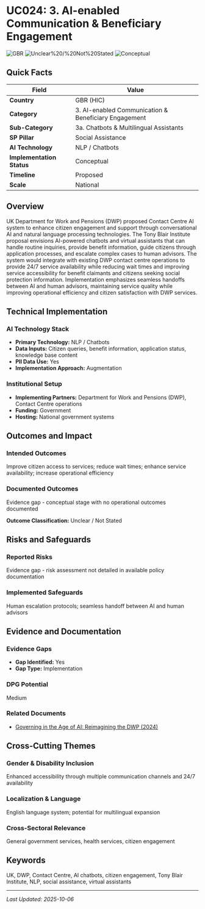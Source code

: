 # UC024: 3. AI-enabled Communication & Beneficiary Engagement

![GBR](https://img.shields.io/badge/GBR-green) ![Unclear%20/%20Not%20Stated](https://img.shields.io/badge/Unclear%20/%20Not%20Stated-blue) ![Conceptual](https://img.shields.io/badge/Conceptual-orange)

## Quick Facts

| Field | Value |
|-------|-------|
| **Country** | GBR (HIC) |
| **Category** | 3. AI-enabled Communication & Beneficiary Engagement |
| **Sub-Category** | 3a. Chatbots & Multilingual Assistants |
| **SP Pillar** | Social Assistance |
| **AI Technology** | NLP / Chatbots |
| **Implementation Status** | Conceptual |
| **Timeline** | Proposed |
| **Scale** | National |

## Overview

UK Department for Work and Pensions (DWP) proposed Contact Centre AI system to enhance citizen engagement and support through conversational AI and natural language processing technologies. The Tony Blair Institute proposal envisions AI-powered chatbots and virtual assistants that can handle routine inquiries, provide benefit information, guide citizens through application processes, and escalate complex cases to human advisors. The system would integrate with existing DWP contact centre operations to provide 24/7 service availability while reducing wait times and improving service accessibility for benefit claimants and citizens seeking social protection information. Implementation emphasizes seamless handoffs between AI and human advisors, maintaining service quality while improving operational efficiency and citizen satisfaction with DWP services.

## Technical Implementation

### AI Technology Stack
- **Primary Technology:** NLP / Chatbots
- **Data Inputs:** Citizen queries, benefit information, application status, knowledge base content
- **PII Data Use:** Yes
- **Implementation Approach:** Augmentation

### Institutional Setup
- **Implementing Partners:** Department for Work and Pensions (DWP), Contact Centre operations
- **Funding:** Government
- **Hosting:** National government systems

## Outcomes and Impact

### Intended Outcomes
Improve citizen access to services; reduce wait times; enhance service availability; increase operational efficiency

### Documented Outcomes
Evidence gap - conceptual stage with no operational outcomes documented

**Outcome Classification:** Unclear / Not Stated

## Risks and Safeguards

### Reported Risks
Evidence gap - risk assessment not detailed in available policy documentation

### Implemented Safeguards
Human escalation protocols; seamless handoff between AI and human advisors

## Evidence and Documentation

### Evidence Gaps
- **Gap Identified:** Yes
- **Gap Type:** Implementation

### DPG Potential
Medium


### Related Documents

- [Governing in the Age of AI: Reimagining the DWP (2024)](../../documents/policy-institutional-reports/D019.md)

## Cross-Cutting Themes

### Gender & Disability Inclusion
Enhanced accessibility through multiple communication channels and 24/7 availability

### Localization & Language
English language system; potential for multilingual expansion

### Cross-Sectoral Relevance
General government services, health services, citizen engagement


## Keywords
UK, DWP, Contact Centre, AI chatbots, citizen engagement, Tony Blair Institute, NLP, social assistance, virtual assistants

---
*Last Updated: 2025-10-06*
